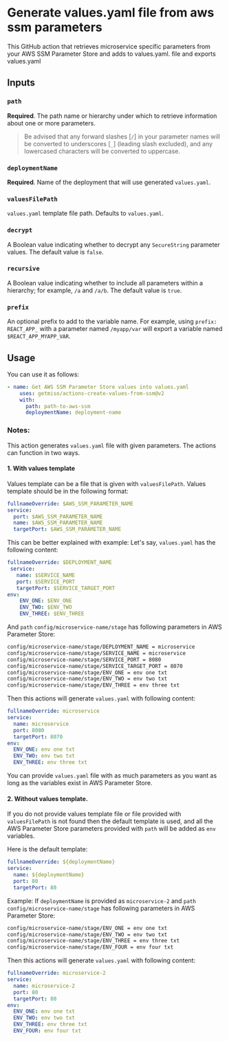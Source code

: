 # Generate values.yaml file from aws ssm parameters

This GitHub action that retrieves microservice specific parameters from your AWS SSM Parameter Store and adds to values.yaml. file and exports values.yaml

## Inputs

### `path`

**Required**. The path name or hierarchy under which to retrieve information about one or more parameters.

> Be advised that any forward slashes [`/`] in your parameter names will be converted to underscores [`_`] (leading slash excluded), and any lowercased characters will be converted to uppercase.

### `deploymentName`

**Required**. Name of the deployment that will use generated `values.yaml`.

### `valuesFilePath`

`values.yaml` template file path. Defaults to `values.yaml`.

### `decrypt`

A Boolean value indicating whether to decrypt any `SecureString` parameter values. The default value is `false`.

### `recursive`

A Boolean value indicating whether to include all parameters within a hierarchy; for example, `/a` and `/a/b`. The default value is `true`.

### `prefix`

An optional prefix to add to the variable name. For example, using `prefix: REACT_APP_` with a parameter named `/myapp/var` will export a variable named `$REACT_APP_MYAPP_VAR`.

## Usage

You can use it as follows:

```yaml
- name: Get AWS SSM Parameter Store values into values.yaml
    uses: getmiso/actions-create-values-from-ssm@v2
    with:
      path: path-to-aws-ssm
      deploymentName: deployment-name
```

### Notes:

This action generates `values.yaml` file with given parameters.
The actions can function in two ways.

#### 1. With values template

Values template can be a file that is given with `valuesFilePath`. Values template should be in the following format:

```yaml
fullnameOverride: $AWS_SSM_PARAMETER_NAME
service:
  port: $AWS_SSM_PARAMETER_NAME
  name: $AWS_SSM_PARAMETER_NAME
  targetPort: $AWS_SSM_PARAMETER_NAME
```

This can be better explained with example:
Let's say, `values.yaml` has the following content:

```yaml
fullnameOverride: $DEPLOYMENT_NAME
 service:
   name: $SERVICE_NAME
   port: $SERVICE_PORT
   targetPort: $SERVICE_TARGET_PORT
env:
    ENV_ONE: $ENV_ONE
    ENV_TWO: $ENV_TWO
    ENV_THREE: $ENV_THREE
```

And `path` `config/microservice-name/stage` has following parameters in AWS Parameter Store:

```bash
config/microservice-name/stage/DEPLOYMENT_NAME = microservice
config/microservice-name/stage/SERVICE_NAME = microservice
config/microservice-name/stage/SERVICE_PORT = 8080
config/microservice-name/stage/SERVICE_TARGET_PORT = 8070
config/microservice-name/stage/ENV_ONE = env one txt
config/microservice-name/stage/ENV_TWO = env two txt
config/microservice-name/stage/ENV_THREE = env three txt
```

Then this actions will generate `values.yaml` with following content:

```yaml
fullnameOverride: microservice
service:
  name: microservice
  port: 8080
  targetPort: 8070
env:
  ENV_ONE: env one txt
  ENV_TWO: env two txt
  ENV_THREE: env three txt
```

You can provide `values.yaml` file with as much parameters as you want as long as the variables exist in AWS Parameter Store.

#### 2. Without values template.

If you do not provide values template file or file provided with `valuesFilePath` is not found then the default template is used, and all the AWS Parameter Store parameters provided with `path` will be added as `env` variables.

Here is the default template:

```yaml
fullnameOverride: ${deploymentName}
service:
  name: ${deploymentName}
  port: 80
  targetPort: 80
```

Example:
If `deploymentName` is provided as `microservice-2` and `path` `config/microservice-name/stage` has following parameters in AWS Parameter Store:

```bash
config/microservice-name/stage/ENV_ONE = env one txt
config/microservice-name/stage/ENV_TWO = env two txt
config/microservice-name/stage/ENV_THREE = env three txt
config/microservice-name/stage/ENV_FOUR = env four txt
```

Then this actions will generate `values.yaml` with following content:

```yaml
fullnameOverride: microservice-2
service:
  name: microservice-2
  port: 80
  targetPort: 80
env:
  ENV_ONE: env one txt
  ENV_TWO: env two txt
  ENV_THREE: env three txt
  ENV_FOUR: env four txt
```
